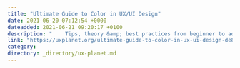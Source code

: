 ```yaml
---
title: "Ultimate Guide to Color in UX/UI Design"
date: 2021-06-20 07:12:54 +0000
dateadded: 2021-06-21 09:20:17 +0100
description: "    Tips, theory &amp; best practices from beginner to advanced  Continue reading on UX Planet »  "
link: "https://uxplanet.org/ultimate-guide-to-color-in-ux-ui-design-de8eb104b5d3?source=rss----819cc2aaeee0---4"
category:
directory: _directory/ux-planet.md
---
```

